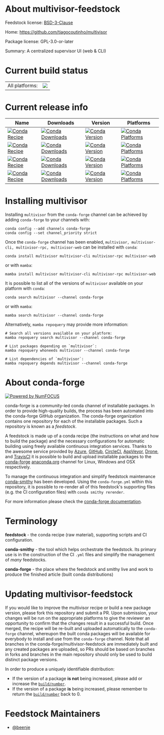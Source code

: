 About multivisor-feedstock
==========================

Feedstock license: [BSD-3-Clause](https://github.com/conda-forge/multivisor-feedstock/blob/main/LICENSE.txt)

Home: https://github.com/tiagocoutinho/multivisor

Package license: GPL-3.0-or-later

Summary: A centralized supervisor UI (web & CLI)

Current build status
====================


<table><tr><td>All platforms:</td>
    <td>
      <a href="https://dev.azure.com/conda-forge/feedstock-builds/_build/latest?definitionId=16400&branchName=main">
        <img src="https://dev.azure.com/conda-forge/feedstock-builds/_apis/build/status/multivisor-feedstock?branchName=main">
      </a>
    </td>
  </tr>
</table>

Current release info
====================

| Name | Downloads | Version | Platforms |
| --- | --- | --- | --- |
| [![Conda Recipe](https://img.shields.io/badge/recipe-multivisor-green.svg)](https://anaconda.org/conda-forge/multivisor) | [![Conda Downloads](https://img.shields.io/conda/dn/conda-forge/multivisor.svg)](https://anaconda.org/conda-forge/multivisor) | [![Conda Version](https://img.shields.io/conda/vn/conda-forge/multivisor.svg)](https://anaconda.org/conda-forge/multivisor) | [![Conda Platforms](https://img.shields.io/conda/pn/conda-forge/multivisor.svg)](https://anaconda.org/conda-forge/multivisor) |
| [![Conda Recipe](https://img.shields.io/badge/recipe-multivisor--cli-green.svg)](https://anaconda.org/conda-forge/multivisor-cli) | [![Conda Downloads](https://img.shields.io/conda/dn/conda-forge/multivisor-cli.svg)](https://anaconda.org/conda-forge/multivisor-cli) | [![Conda Version](https://img.shields.io/conda/vn/conda-forge/multivisor-cli.svg)](https://anaconda.org/conda-forge/multivisor-cli) | [![Conda Platforms](https://img.shields.io/conda/pn/conda-forge/multivisor-cli.svg)](https://anaconda.org/conda-forge/multivisor-cli) |
| [![Conda Recipe](https://img.shields.io/badge/recipe-multivisor--rpc-green.svg)](https://anaconda.org/conda-forge/multivisor-rpc) | [![Conda Downloads](https://img.shields.io/conda/dn/conda-forge/multivisor-rpc.svg)](https://anaconda.org/conda-forge/multivisor-rpc) | [![Conda Version](https://img.shields.io/conda/vn/conda-forge/multivisor-rpc.svg)](https://anaconda.org/conda-forge/multivisor-rpc) | [![Conda Platforms](https://img.shields.io/conda/pn/conda-forge/multivisor-rpc.svg)](https://anaconda.org/conda-forge/multivisor-rpc) |
| [![Conda Recipe](https://img.shields.io/badge/recipe-multivisor--web-green.svg)](https://anaconda.org/conda-forge/multivisor-web) | [![Conda Downloads](https://img.shields.io/conda/dn/conda-forge/multivisor-web.svg)](https://anaconda.org/conda-forge/multivisor-web) | [![Conda Version](https://img.shields.io/conda/vn/conda-forge/multivisor-web.svg)](https://anaconda.org/conda-forge/multivisor-web) | [![Conda Platforms](https://img.shields.io/conda/pn/conda-forge/multivisor-web.svg)](https://anaconda.org/conda-forge/multivisor-web) |

Installing multivisor
=====================

Installing `multivisor` from the `conda-forge` channel can be achieved by adding `conda-forge` to your channels with:

```
conda config --add channels conda-forge
conda config --set channel_priority strict
```

Once the `conda-forge` channel has been enabled, `multivisor, multivisor-cli, multivisor-rpc, multivisor-web` can be installed with `conda`:

```
conda install multivisor multivisor-cli multivisor-rpc multivisor-web
```

or with `mamba`:

```
mamba install multivisor multivisor-cli multivisor-rpc multivisor-web
```

It is possible to list all of the versions of `multivisor` available on your platform with `conda`:

```
conda search multivisor --channel conda-forge
```

or with `mamba`:

```
mamba search multivisor --channel conda-forge
```

Alternatively, `mamba repoquery` may provide more information:

```
# Search all versions available on your platform:
mamba repoquery search multivisor --channel conda-forge

# List packages depending on `multivisor`:
mamba repoquery whoneeds multivisor --channel conda-forge

# List dependencies of `multivisor`:
mamba repoquery depends multivisor --channel conda-forge
```


About conda-forge
=================

[![Powered by
NumFOCUS](https://img.shields.io/badge/powered%20by-NumFOCUS-orange.svg?style=flat&colorA=E1523D&colorB=007D8A)](https://numfocus.org)

conda-forge is a community-led conda channel of installable packages.
In order to provide high-quality builds, the process has been automated into the
conda-forge GitHub organization. The conda-forge organization contains one repository
for each of the installable packages. Such a repository is known as a *feedstock*.

A feedstock is made up of a conda recipe (the instructions on what and how to build
the package) and the necessary configurations for automatic building using freely
available continuous integration services. Thanks to the awesome service provided by
[Azure](https://azure.microsoft.com/en-us/services/devops/), [GitHub](https://github.com/),
[CircleCI](https://circleci.com/), [AppVeyor](https://www.appveyor.com/),
[Drone](https://cloud.drone.io/welcome), and [TravisCI](https://travis-ci.com/)
it is possible to build and upload installable packages to the
[conda-forge](https://anaconda.org/conda-forge) [anaconda.org](https://anaconda.org/)
channel for Linux, Windows and OSX respectively.

To manage the continuous integration and simplify feedstock maintenance
[conda-smithy](https://github.com/conda-forge/conda-smithy) has been developed.
Using the ``conda-forge.yml`` within this repository, it is possible to re-render all of
this feedstock's supporting files (e.g. the CI configuration files) with ``conda smithy rerender``.

For more information please check the [conda-forge documentation](https://conda-forge.org/docs/).

Terminology
===========

**feedstock** - the conda recipe (raw material), supporting scripts and CI configuration.

**conda-smithy** - the tool which helps orchestrate the feedstock.
                   Its primary use is in the construction of the CI ``.yml`` files
                   and simplify the management of *many* feedstocks.

**conda-forge** - the place where the feedstock and smithy live and work to
                  produce the finished article (built conda distributions)


Updating multivisor-feedstock
=============================

If you would like to improve the multivisor recipe or build a new
package version, please fork this repository and submit a PR. Upon submission,
your changes will be run on the appropriate platforms to give the reviewer an
opportunity to confirm that the changes result in a successful build. Once
merged, the recipe will be re-built and uploaded automatically to the
`conda-forge` channel, whereupon the built conda packages will be available for
everybody to install and use from the `conda-forge` channel.
Note that all branches in the conda-forge/multivisor-feedstock are
immediately built and any created packages are uploaded, so PRs should be based
on branches in forks and branches in the main repository should only be used to
build distinct package versions.

In order to produce a uniquely identifiable distribution:
 * If the version of a package **is not** being increased, please add or increase
   the [``build/number``](https://docs.conda.io/projects/conda-build/en/latest/resources/define-metadata.html#build-number-and-string).
 * If the version of a package **is** being increased, please remember to return
   the [``build/number``](https://docs.conda.io/projects/conda-build/en/latest/resources/define-metadata.html#build-number-and-string)
   back to 0.

Feedstock Maintainers
=====================

* [@beenje](https://github.com/beenje/)

